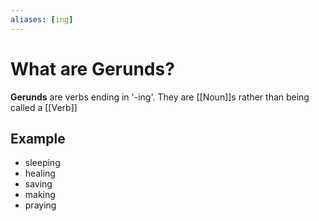 ```yaml
---
aliases: [ing]
---
```

# What are Gerunds?
**Gerunds** are verbs ending in '-ing'. They are [[Noun]]s rather than being called a [[Verb]]

## Example
- sleeping
- healing
- saving
- making
- praying